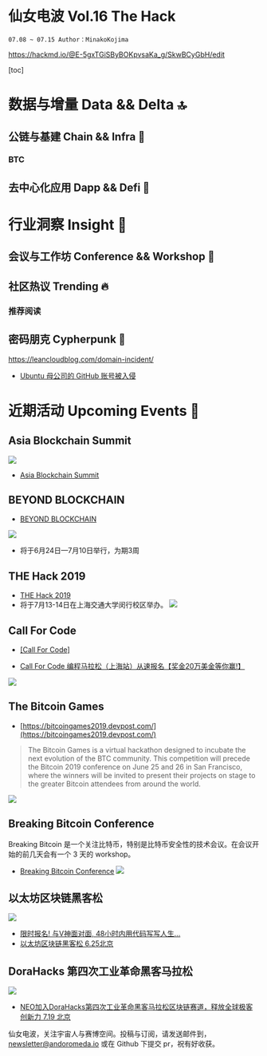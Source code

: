 # 仙女电波 Vol.16 The Hack
`07.08 ~ 07.15 Author：MinakoKojima`

https://hackmd.io/@E-5gxTGiSByBOKpvsaKa_g/SkwBCyGbH/edit


[toc]

# 数据与增量 Data && Delta 🔝
## 公链与基建 Chain && Infra 🔧
### BTC
## 去中心化应用 Dapp && Defi 📱

# 行业洞察 Insight 🔭
## 会议与工作坊 Conference && Workshop 📓

## 社区热议 Trending 🔥 


### 推荐阅读

## 密码朋克 Cypherpunk 💾

https://leancloudblog.com/domain-incident/
- [Ubuntu 母公司的 GitHub 账号被入侵](https://twitter.com/linux_cn/status/1148447894749503488)

# 近期活动 Upcoming Events 📅


## Asia Blockchain Summit

![](https://i.imgur.com/ZT6dLBz.png)




- [Asia Blockchain Summit](https://abasummit.io/)

## BEYOND BLOCKCHAIN
- [BEYOND BLOCKCHAIN](https://gitcoin.co/hackathon/beyondblocks?utm_source=Gitcoin+Hackathon+Hackers&utm_campaign=af9322ce8a-EMAIL_CAMPAIGN_2019_06_25_12_28&utm_medium=email&utm_term=0_f540cf28eb-af9322ce8a-156147977)

![](https://i.imgur.com/zaUyg3o.png)

- 将于6月24日—7月10日举行，为期3周

## THE Hack 2019
- [THE Hack 2019](https://mp.weixin.qq.com/s/Y4wV8tsUS7QVTccr_x7OtQ)
- 将于7月13-14日在上海交通大学闵行校区举办。
![](https://i.imgur.com/X62lAGe.png)

## Call For Code

- [[Call For Code]](https://https://www.hackx.org/competitions/callforcode_shanghai)

- [Call For Code 编程马拉松（上海站）从速报名【奖金20万美金等你赢!】](https://mp.weixin.qq.com/s/JrkR2X2FXGJNYb1S9iOb2A)

![](https://i.imgur.com/V5uVqlg.jpg)


## The Bitcoin Games 
- [https://bitcoingames2019.devpost.com/](https://bitcoingames2019.devpost.com/)

> The Bitcoin Games is a virtual hackathon designed to incubate the next evolution of the BTC community. This competition will precede the Bitcoin 2019 conference on June 25 and 26 in San Francisco, where the winners will be invited to present their projects on stage to the greater Bitcoin attendees from around the world. 
> 

![](https://i.imgur.com/7mMR59y.png)

## Breaking Bitcoin Conference
Breaking Bitcoin 是一个关注比特币，特别是比特币安全性的技术会议。在会议开始的前几天会有一个 3 天的 workshop。
- [Breaking Bitcoin Conference](https://breaking-bitcoin.com/index.html)
![](https://i.imgur.com/Qa81uya.png)




## 以太坊区块链黑客松




![](https://i.imgur.com/hBXi7Xw.png)

- [限时报名! 与V神面对面, 48小时内用代码写写人生...](https://mp.weixin.qq.com/s?__biz=MzU2MTE1NDk2Mg==&mid=2247495793&idx=2&sn=7abd919951158b9420c5a14e26d6717b&chksm=fc7fae8ccb08279a7289396b3785563e34a8227a80717ee9cb446269c0d70cb6efdbcf95d141&mpshare=1&scene=1&srcid=&key=1f2ed5c283bfe443a8dee3681cd57d8fabb2aa69b287462b3d28a3b5c5690a66c3b99b26ca088519206a535d7b3f7e9be3c8384a39cf8296cbc58c9e0300a6c7b0e5e7b8de5a9230e651133b64864e30&ascene=1&uin=OTA0MDAzMDg0&devicetype=Windows+10&version=62060833&lang=zh_CN&pass_ticket=mvW6cG3MHb%2FM2b0yvyb%2BqN50dZRMtfMGcIjVqmK2zqdyyisB%2F3CXM8Li6KfBLhI%2F)
- [以太坊区块链黑客松 6.25北京](https://mp.weixin.qq.com/s/7T7JPLmSsxuWOO50N53_JA)

## DoraHacks 第四次工业革命黑客马拉松 
![](https://i.imgur.com/uIzsYcb.png)

- [NEO加入DoraHacks第四次工业革命黑客马拉松区块链赛道，释放全球极客创新力 7.19 北京](https://mp.weixin.qq.com/s?__biz=MzAwMjEzNzAzNQ==&mid=2650718816&idx=1&sn=b03885a89aec1353e648c4b2c7a6397b&chksm=82c56cc4b5b2e5d219ae89c5535441a34f6b97d7036046add82862989de5468d00460401d941&scene=0&xtrack=1&key=a42f6d0b8e7a036c7b4781f38f75c66b9b88dc1c8c7c44d63b1eb7638c7713678541833a76f4233620ce55c7b4f5bb5b8f735849dba3928bca4a1c206d85d817498e9b844debe19066306b03f678e4a9&ascene=1&uin=OTA0MDAzMDg0&devicetype=Windows+10&version=62060833&lang=zh_CN&pass_ticket=mvW6cG3MHb%2FM2b0yvyb%2BqN50dZRMtfMGcIjVqmK2zqdyyisB%2F3CXM8Li6KfBLhI%2F)


仙女电波，关注宇宙人与赛博空间。投稿与订阅，请发送邮件到，newsletter@andoromeda.io 或在 Github 下提交 pr，祝有好收获。